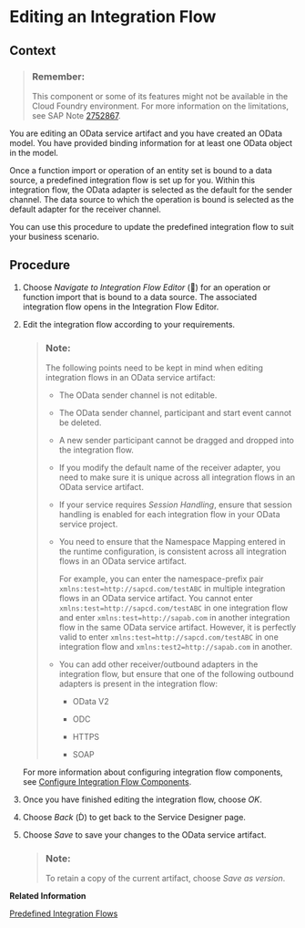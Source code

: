 <!-- loioccd062ad07e7468e9b13fa0535d5f01e -->

<link rel="stylesheet" type="text/css" href="../css/sap-icons.css"/>

# Editing an Integration Flow



## Context

> ### Remember:  
> This component or some of its features might not be available in the Cloud Foundry environment. For more information on the limitations, see SAP Note [2752867](https://me.sap.com/notes/2752867).

You are editing an OData service artifact and you have created an OData model. You have provided binding information for at least one OData object in the model.

Once a function import or operation of an entity set is bound to a data source, a predefined integration flow is set up for you. Within this integration flow, the OData adapter is selected as the default for the sender channel. The data source to which the operation is bound is selected as the default adapter for the receiver channel.

You can use this procedure to update the predefined integration flow to suit your business scenario.



## Procedure

1.  Choose *Navigate to Integration Flow Editor* \(<span class="SAP-icons-V5"></span>\) for an operation or function import that is bound to a data source. The associated integration flow opens in the Integration Flow Editor.

2.  Edit the integration flow according to your requirements.

    > ### Note:  
    > The following points need to be kept in mind when editing integration flows in an OData service artifact:
    > 
    > -   The OData sender channel is not editable.
    > 
    > -   The OData sender channel, participant and start event cannot be deleted.
    > 
    > -   A new sender participant cannot be dragged and dropped into the integration flow.
    > 
    > -   If you modify the default name of the receiver adapter, you need to make sure it is unique across all integration flows in an OData service artifact.
    > 
    > -   If your service requires *Session Handling*, ensure that session handling is enabled for each integration flow in your OData service project.
    > 
    > -   You need to ensure that the Namespace Mapping entered in the runtime configuration, is consistent across all integration flows in an OData service artifact.
    > 
    >     For example, you can enter the namespace-prefix pair `xmlns:test=http://sapcd.com/testABC` in multiple integration flows in an OData service artifact. You cannot enter `xmlns:test=http://sapcd.com/testABC` in one integration flow and enter `xmlns:test=http://sapab.com` in another integration flow in the same OData service artifact. However, it is perfectly valid to enter `xmlns:test=http://sapcd.com/testABC` in one integration flow and `xmlns:test2=http://sapab.com` in another.
    > 
    > -   You can add other receiver/outbound adapters in the integration flow, but ensure that one of the following outbound adapters is present in the integration flow:
    >     -   OData V2
    > 
    >     -   ODC
    >     -   HTTPS
    >     -   SOAP

    For more information about configuring integration flow components, see [Configure Integration Flow Components](configure-integration-flow-components-3171795.md).

3.  Once you have finished editing the integration flow, choose *OK*.

4.  Choose *Back* \(<span class="SAP-icons-V5"></span>\) to get back to the Service Designer page.

5.  Choose *Save* to save your changes to the OData service artifact.

    > ### Note:  
    > To retain a copy of the current artifact, choose *Save as version*.


**Related Information**  


[Predefined Integration Flows](predefined-integration-flows-d41a54f.md "")

